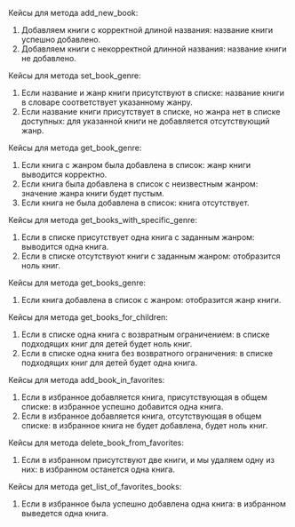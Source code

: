 Кейсы для метода add_new_book:
1. Добавляем книги с корректной длиной названия: название книги успешно добавлено.
2. Добавляем книги с некорректной длинной названия: название книги не добавлено.

Кейсы для метода set_book_genre:
1. Если название и жанр книги присутствуют в списке: название книги в словаре соответствует указанному жанру.
2. Если название книги присутствует в списке, но жанра нет в списке доступных: для указанной книги не добавляется отсутствующий жанр.

Кейсы для метода get_book_genre:
1. Если книга с жанром была добавлена в список: жанр книги выводится корректно.
2. Если книга была добавлена в список с неизвестным жанром: значение жанра книги будет пустым.
3. Если книга не была добавлена в список: книга отсутствует.

Кейсы для метода get_books_with_specific_genre:
1. Если в списке присутствует одна книга с заданным жанром: выводится одна книга.
2. Если в списке отсутствуют книги с заданным жанром: отобразится ноль книг.

Кейсы для метода get_books_genre:
1. Если книга добавлена в список с жанром: отобразится жанр книги.

Кейсы для метода get_books_for_children:
1. Если в списке одна книга с возвратным ограничением: в списке подходящих книг для детей будет ноль книг.
2. Если в списке одна книга без возвратного ограничения: в списке подходящих книг для детей будет одна книга.

Кейсы для метода add_book_in_favorites:
1. Если в избранное добавляется книга, присутствующая в общем списке: в избранное успешно добавится одна книга.
2. Если в избранное добавляется книга, отсутствующая в общем списке: в избранное книга не будет добавлена, будет ноль книг.

Кейсы для метода delete_book_from_favorites:
1. Если в избранном присутствуют две книги, и мы удаляем одну из них: в избранном останется одна книга.

Кейсы для метода get_list_of_favorites_books:
1. Если в избранное была успешно добавлена одна книга: в избранном выведется одна книга.